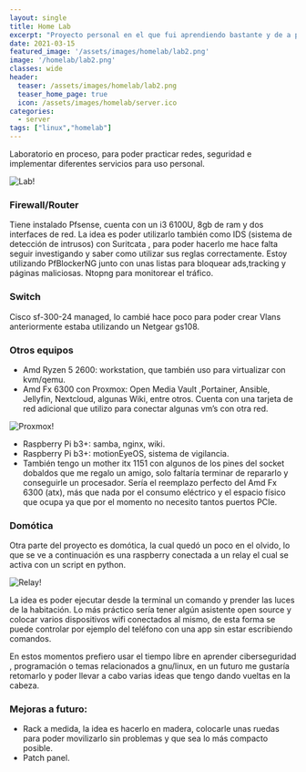 ```yaml
---
layout: single
title: Home Lab
excerpt: "Proyecto personal en el que fui aprendiendo bastante y de a poco voy agregando hardware, modificando o instalando nuevos servicios. La idea es también poder hostear las aplicaciones web que vaya creando a medida que voy aprendiendo mejor los frameworks e incorporando nuevas tecnologías."
date: 2021-03-15
featured_image: '/assets/images/homelab/lab2.png'
image: '/homelab/lab2.png'
classes: wide
header:
  teaser: /assets/images/homelab/lab2.png
  teaser_home_page: true
  icon: /assets/images/homelab/server.ico
categories:
  - server
tags: ["linux","homelab"]
---
```



Laboratorio en proceso, para poder practicar redes, seguridad e implementar diferentes servicios para uso personal.

![Lab!](/images/homelab/lab2.png)


<!-- <img src = "/homelab/lab2.png"> -->

### Firewall/Router

Tiene instalado Pfsense, cuenta con un i3 6100U, 8gb de ram y dos interfaces de red. La idea es poder utilizarlo también como IDS (sistema de detección de intrusos) con Suritcata , para poder hacerlo me hace falta seguir investigando y saber como utilizar sus reglas correctamente. Estoy utilizando PfBlockerNG junto con unas listas para bloquear ads,tracking y páginas maliciosas. Ntopng para monitorear el tráfico.

### Switch

Cisco sf-300-24 managed, lo cambié hace poco para poder crear Vlans anteriormente estaba utilizando un Netgear gs108.

### Otros equipos

- Amd Ryzen 5 2600: workstation, que también uso para virtualizar con kvm/qemu.
- Amd Fx 6300 con Proxmox: Open Media Vault ,Portainer, Ansible, Jellyfin, Nextcloud, algunas Wiki, entre otros. Cuenta con una tarjeta de red adicional que utilizo para conectar algunas vm’s con otra red.


![Proxmox!](/images/homelab/proxmox-vm.png)


- Raspberry Pi b3+: samba, nginx, wiki. 
- Raspberry Pi b3+: motionEyeOS, sistema de vigilancia.
- También tengo un mother itx 1151 con algunos de los pines del socket dobaldos que me regalo un amigo, solo faltaría terminar de repararlo y conseguirle un procesador. Sería el reemplazo perfecto del Amd Fx 6300 (atx), más que nada por el consumo eléctrico y el espacio físico que ocupa ya que por el momento no necesito tantos puertos PCIe.



### Domótica

Otra parte del proyecto es domótica, la cual quedó un poco en el olvido, lo que se ve a continuación es una raspberry conectada a un relay el cual se activa con un script en python. 

![Relay!](/images/homelab/relay6.gif)

La idea es poder ejecutar desde la terminal un comando y prender las luces de la habitación. Lo más práctico sería tener algún asistente open source y colocar varios dispositivos wifi conectados al mismo, de esta forma se puede controlar por ejemplo del teléfono con una app sin estar escribiendo comandos.

En estos momentos prefiero usar el tiempo libre en aprender ciberseguridad , programación o temas relacionados a gnu/linux, en un futuro me gustaría retomarlo y poder llevar a cabo varias ideas que tengo dando vueltas en la cabeza.

### Mejoras a futuro: 

- Rack a medida, la idea es hacerlo en madera, colocarle unas ruedas para poder movilizarlo sin problemas y que sea lo más compacto posible.
- Patch panel.
